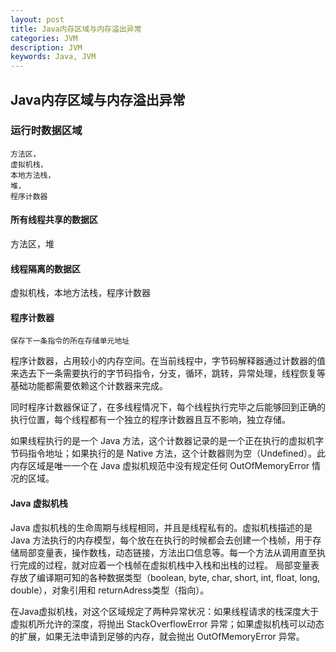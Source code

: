 ```yaml
---
layout: post
title: Java内存区域与内存溢出异常
categories: JVM
description: JVM
keywords: Java, JVM
---
```

## Java内存区域与内存溢出异常
### 运行时数据区域
```
方法区，
虚拟机栈，
本地方法栈，
堆，
程序计数器
```

#### 所有线程共享的数据区
方法区，堆

#### 线程隔离的数据区
虚拟机栈，本地方法栈，程序计数器

#### 程序计数器
```
保存下一条指令的所在存储单元地址
```
程序计数器，占用较小的内存空间。在当前线程中，字节码解释器通过计数器的值来选去下一条需要执行的字节码指令，分支，循环，跳转，异常处理，线程恢复等基础功能都需要依赖这个计数器来完成。

同时程序计数器保证了，在多线程情况下，每个线程执行完毕之后能够回到正确的执行位置，每个线程都有一个独立的程序计数器且互不影响，独立存储。

如果线程执行的是一个 Java 方法，这个计数器记录的是一个正在执行的虚拟机字节码指令地址；如果执行的是 Native 方法，这个计数器则为空（Undefined）。此内存区域是唯一一个在 Java 虚拟机规范中没有规定任何 OutOfMemoryError 情况的区域。

#### Java 虚拟机栈

Java 虚拟机栈的生命周期与线程相同，并且是线程私有的。虚拟机栈描述的是 Java 方法执行的内存模型，每个放在在执行的时候都会去创建一个栈帧，用于存储局部变量表，操作数栈，动态链接，方法出口信息等。每一个方法从调用直至执行完成的过程，就对应着一个栈帧在虚拟机栈中入栈和出栈的过程。
局部变量表存放了编译期可知的各种数据类型（boolean, byte, char, short, int, float, long, double），对象引用和 returnAdress类型（指向）。

在Java虚拟机栈，对这个区域规定了两种异常状况：如果线程请求的栈深度大于虚拟机所允许的深度，将抛出 StackOverflowError 异常；如果虚拟机栈可以动态的扩展，如果无法申请到足够的内存，就会抛出 OutOfMemoryError 异常。







